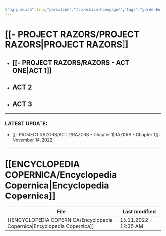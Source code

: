 ```yaml
---
{"dg-publish":true,"permalink":"/copernica-homepage/","tags":"gardenEntry"}
---
```




# [[- PROJECT RAZORS/PROJECT RAZORS\|PROJECT RAZORS]]
* ## [[- PROJECT RAZORS/RAZORS - ACT ONE\|ACT 1]]
* ## ACT 2
* ## ACT 3
---

### **LATEST UPDATE:**
- [[- PROJECT RAZORS/ACT 1/RAZORS - Chapter 1\|RAZORS - Chapter 1]]: November 14, 2022


---
# [[ENCYCLOPEDIA COPERNICA/Encyclopedia Copernica\|Encyclopedia Copernica]]

| File                                                                         | Last modified         |
| ---------------------------------------------------------------------------- | --------------------- |
| [[ENCYCLOPEDIA COPERNICA/Encyclopedia Copernica\|Encyclopedia Copernica]] | 15.11.2022 - 12:35 AM |


